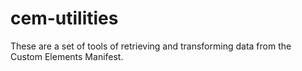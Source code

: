 # cem-utilities

These are a set of tools of retrieving and transforming data from the Custom Elements Manifest.
